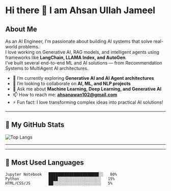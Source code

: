 # Hi there 👋 I am Ahsan Ullah Jameel

## About Me
As an AI Engineer, I’m passionate about building AI systems that solve real-world problems.  
I love working on Generative AI, RAG models, and intelligent agents using frameworks like **LangChain, LLAMA Index, and AutoGen**.  
I’ve built several end-to-end ML and AI solutions — from Recommendation Systems to MultiAgent AI architectures.

- 🌱 I’m currently exploring **Generative AI and AI Agent architectures**
- 🤝 I’m looking to collaborate on **AI, ML, and NLP projects**
- 💬 Ask me about **Machine Learning, Deep Learning, and Generative AI**
- 📫 How to reach me: **ahsanawan102@gmail.com**
- ⚡ Fun fact: I love transforming complex ideas into practical AI solutions!

---

## 🧠 My GitHub Stats

![Top Langs](https://github-readme-stats.vercel.app/api/top-langs/?username=ahsaan101&layout=compact&theme=radical)

---


---

## 🧩 Most Used Languages
```text
Jupyter Notebook   ██████████████████████░░   80%
Python             ████░░░░░░░░░░░░░░░░░░░   15%
HTML/CSS/JS        ██░░░░░░░░░░░░░░░░░░░░░   5%
